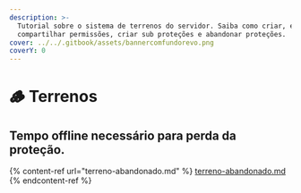 ```yaml
---
description: >-
  Tutorial sobre o sistema de terrenos do servidor. Saiba como criar, expandir,
  compartilhar permissões, criar sub proteções e abandonar proteções.
cover: ../../.gitbook/assets/bannercomfundorevo.png
coverY: 0
---
```


# 🪵 Terrenos

## Tempo offline necessário para perda da proteção.

{% content-ref url="terreno-abandonado.md" %}
[terreno-abandonado.md](terreno-abandonado.md)
{% endcontent-ref %}
